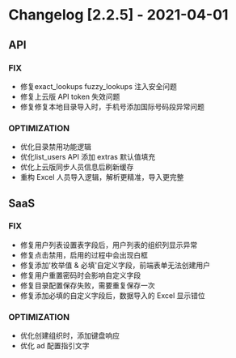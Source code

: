 <!-- generated by script, do not modify it manually -->
# Changelog [2.2.5] - 2021-04-01 

## API

### FIX

- 修复exact_lookups  fuzzy_lookups 注入安全问题
- 修复上云版 API token 失效问题
- 修复修复本地目录导入时，手机号添加国际号码段异常问题

### OPTIMIZATION

- 优化目录禁用功能逻辑
- 优化list_users API 添加 extras 默认值填充
- 优化上云版同步人员信息后刷新缓存
- 重构 Excel 人员导入逻辑，解析更精准，导入更完整

## SaaS

### FIX

- 修复用户列表设置表字段后，用户列表的组织列显示异常
- 修复点击禁用，启用的过程中会出现白框
- 修复添加&#x27;枚举值 &amp; 必填&#x27;自定义字段，前端表单无法创建用户
- 修复用户重置密码时会影响自定义字段
- 修复目录配置保存失败，需要重复保存一次
- 修复添加必填的自定义字段后，数据导入的 Excel 显示错位

### OPTIMIZATION

- 优化创建组织时，添加键盘响应
- 优化 ad 配置指引文字

